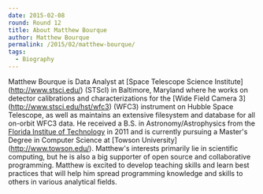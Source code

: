 ```yaml
---
date: 2015-02-08
round: Round 12
title: About Matthew Bourque
author: Matthew Bourque
permalink: /2015/02/matthew-bourque/
tags:
  - Biography
---
```

Matthew Bourque is Data Analyst at [Space Telescope Science Institute]
(http://www.stsci.edu/) (STScI) in Baltimore, Maryland where he works on
detector calibrations and characterizations for the [Wide Field Camera 3]
(http://www.stsci.edu/hst/wfc3) (WFC3) instrument on Hubble Space Telescope, as
well as maintains an extensive filesystem and database for all on-orbit WFC3
data. He received a B.S. in Astronomy/Astrophysics from the [Florida Institue
of Technology](http://www.fit.edu/) in 2011 and is currently pursuing a
Master's Degree in Computer Science at [Towson University]
(http://www.towson.edu/). Matthew's interests primarily lie in scientific
computing, but he is also a big supporter of open source and collaborative
programming.  Matthew is excited to develop teaching skills and learn best
practices that will help him spread programming knowledge and skills to others
in various analytical fields.